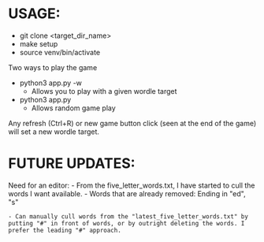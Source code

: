 USAGE:
======
- git clone <ssh> <target_dir_name>
- make setup
- source venv/bin/activate

Two ways to play the game
- python3 app.py -w 
    - Allows you to play with a given wordle target
- python3 app.py
    - Allows random game play

Any refresh (Ctrl+R) or new game button click (seen at the end of the game) will set a new wordle target.


FUTURE UPDATES:
===============
Need for an editor:
    - From the five_letter_words.txt, I have started to cull the words I want available.
    - Words that are already removed: Ending in "ed", "s"

    - Can manually cull words from the "latest_five_letter_words.txt" by putting "#" in front of words, or by outright deleting the words. I prefer the leading "#" approach.